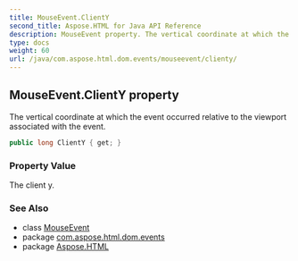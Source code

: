 ```yaml
---
title: MouseEvent.ClientY
second_title: Aspose.HTML for Java API Reference
description: MouseEvent property. The vertical coordinate at which the event occurred relative to the viewport associated with the event
type: docs
weight: 60
url: /java/com.aspose.html.dom.events/mouseevent/clienty/
---
```

## MouseEvent.ClientY property

The vertical coordinate at which the event occurred relative to the viewport associated with the event.

```java
public long ClientY { get; }
```

### Property Value

The client y.

### See Also

* class [MouseEvent](../)
* package [com.aspose.html.dom.events](../../mouseevent/)
* package [Aspose.HTML](../../../)
